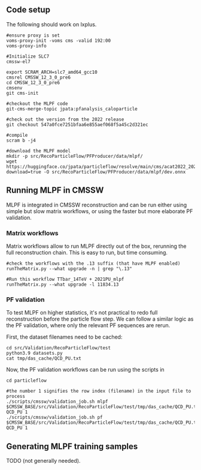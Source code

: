 ## Code setup

The following should work on lxplus.
```
#ensure proxy is set
voms-proxy-init -voms cms -valid 192:00
voms-proxy-info

#Initialize SLC7
cmssw-el7

export SCRAM_ARCH=slc7_amd64_gcc10
cmsrel CMSSW_12_3_0_pre6
cd CMSSW_12_3_0_pre6
cmsenv
git cms-init

#checkout the MLPF code
git-cms-merge-topic jpata:pfanalysis_caloparticle

#check out the version from the 2022 release
git checkout 547a0fce7251bfaa6e855aef068f5a45c2d321ec

#compile
scram b -j4

#download the MLPF model
mkdir -p src/RecoParticleFlow/PFProducer/data/mlpf/
wget https://huggingface.co/jpata/particleflow/resolve/main/cms/acat2022_20221004_model40M/dev.onnx?download=true -O src/RecoParticleFlow/PFProducer/data/mlpf/dev.onnx
```

## Running MLPF in CMSSW
MLPF is integrated in CMSSW reconstruction and can be run either using simple but slow matrix workflows, or using the faster but more elaborate PF validation.
 
### Matrix workflows

Matrix workflows allow to run MLPF directly out of the box, rerunning the full reconstruction chain.
This is easy to run, but time consuming.
```
#check the workflows with the .13 suffix (that have MLPF enabled)
runTheMatrix.py --what upgrade -n | grep "\.13"

#Run this workflow TTbar_14TeV + 2021PU_mlpf
runTheMatrix.py --what upgrade -l 11834.13
```

### PF validation
To test MLPF on higher statistics, it's not practical to redo full reconstruction before the particle flow step.
We can follow a similar logic as the PF validation, where only the relevant PF sequences are rerun.


First, the dataset filenames need to be cached:
```
cd src/Validation/RecoParticleFlow/test
python3.9 datasets.py
cat tmp/das_cache/QCD_PU.txt
```

Now, the PF validation workflows can be run using the scripts in
```
cd particleflow

#the number 1 signifies the row index (filename) in the input file to process 
./scripts/cmssw/validation_job.sh mlpf $CMSSW_BASE/src/Validation/RecoParticleFlow/test/tmp/das_cache/QCD_PU.txt QCD_PU 1
./scripts/cmssw/validation_job.sh pf $CMSSW_BASE/src/Validation/RecoParticleFlow/test/tmp/das_cache/QCD_PU.txt QCD_PU 1
```

## Generating MLPF training samples
TODO (not generally needed).

